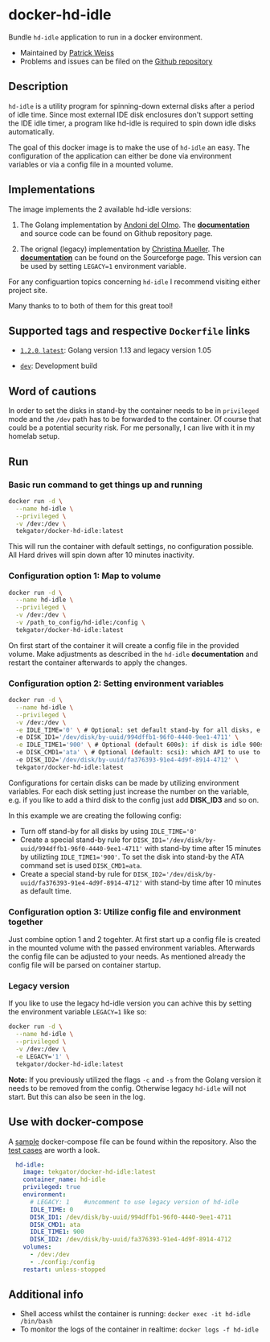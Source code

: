 # docker-hd-idle

Bundle `hd-idle` application to run in a docker environment.

- Maintained by [Patrick Weiss](https://github.com/tekgator)
- Problems and issues can be filed on the [Github repository](https://github.com/tekgator/docker-hd-idle/issues)

## Description

`hd-idle` is a utility program for spinning-down external disks after a period of idle time. Since most external IDE disk enclosures don't support setting the IDE idle timer, a program like hd-idle is required to spin down idle disks automatically.

The goal of this docker image is to make the use of `hd-idle` an easy. The configuration of the application can either be done via environment variables or via a config file in a mounted volume.

## Implementations

The image implements the 2 available hd-idle versions:

1. The Golang implementation by [Andoni del Olmo](https://github.com/adelolmo). The **[documentation](https://github.com/adelolmo/hd-idle)** and source code can be found on Github repository page.

2. The orignal (legacy) implementation by [Christina Mueller](https://sourceforge.net/u/cjmueller/profile/). The **[documentation](http://hd-idle.sourceforge.net/)** can be found on the Sourceforge page. This version can be used by setting `LEGACY=1` environment variable. 

For any configuartion topics concerning `hd-idle` I recommend visiting either project site.

Many thanks to to both of them for this great tool!

## Supported tags and respective `Dockerfile` links

* [`1.2.0`, `latest`](https://github.com/tekgator/docker-hd-idle/blob/main/Dockerfile):  Golang version 1.13 and legacy version 1.05

* [`dev`](https://github.com/tekgator/docker-hd-idle/blob/main/Dockerfile): Development build

## Word of cautions

In order to set the disks in stand-by the container needs to be in `privileged` mode and the `/dev` path has to be forwarded to the container. Of course that could be a potential security risk. For me personally, I can live with it in my homelab setup.

## Run

### Basic run command to get things up and running

```bash
docker run -d \
  --name hd-idle \
  --privileged \
  -v /dev:/dev \
  tekgator/docker-hd-idle:latest
``` 

This will run the container with default settings, no configuration possible. All Hard drives will spin down after 10 minutes inactivity.

### Configuration option 1: Map to volume

```bash
docker run -d \
  --name hd-idle \
  --privileged \
  -v /dev:/dev \
  -v /path_to_config/hd-idle:/config \
  tekgator/docker-hd-idle:latest
``` 

On first start of the container it will create a config file in the provided volume. Make adjustments as described in the `hd-idle` **documentation** and restart the container afterwards to apply the changes.

### Configuration option 2: Setting environment variables

```bash
docker run -d \
  --name hd-idle \
  --privileged \
  -v /dev:/dev \
  -e IDLE_TIME='0' \ # Optional: set default stand-by for all disks, e.g. 0 for turn off
  -e DISK_ID1='/dev/disk/by-uuid/994dffb1-96f0-4440-9ee1-4711' \
  -e IDLE_TIME1='900' \ # Optional (default 600s): if disk is idle 900s go into stand-by
  -e DISK_CMD1='ata' \ # Optional (default: scsi): which API to use to communicate with the device (not evaluated in legacy version)
  -e DISK_ID2='/dev/disk/by-uuid/fa376393-91e4-4d9f-8914-4712' \
  tekgator/docker-hd-idle:latest
``` 

Configurations for certain disks can be made by utilizing environment variables. For each disk setting just increase the number on the variable, e.g. if you like to add a third disk to the config just add **DISK_ID3** and so on.

In this example we are creating the following config:
- Turn off stand-by for all disks by using `IDLE_TIME='0'`
- Create a special stand-by rule for `DISK_ID1='/dev/disk/by-uuid/994dffb1-96f0-4440-9ee1-4711'` with stand-by time after 15 minutes by utilizting `IDLE_TIME1='900'`. To set the disk into stand-by the ATA command set is used `DISK_CMD1=ata`.
- Create a special stand-by rule for `DISK_ID2='/dev/disk/by-uuid/fa376393-91e4-4d9f-8914-4712'` with stand-by time after 10 minutes as default time.

### Configuration option 3: Utilize config file and environment together

Just combine option 1 and 2 togehter. At first start up a config file is created in the mounted volume with the passed environment variables. Afterwards the config file can be adjusted to your needs. As mentioned already the config file will be parsed on container startup.

### Legacy version

If you like to use the legacy hd-idle version you can achive this by setting the environment variable `LEGACY=1` like so:

```bash
docker run -d \
  --name hd-idle \
  --privileged \
  -v /dev:/dev \
  -e LEGACY='1' \
  tekgator/docker-hd-idle:latest
``` 

**Note:** If you previously utilized the flags `-c` and `-s` from the Golang version it needs to be removed from the config. Otherwise legacy `hd-idle` will not start. But this can also be seen in the log.

## Use with docker-compose

A [sample](docker-compose.yml) docker-compose file can be found within the repository. Also the [test cases](test) are worth a look.

```yml
  hd-idle:
    image: tekgator/docker-hd-idle:latest
    container_name: hd-idle
    privileged: true
    environment:
      # LEGACY: 1    #uncomment to use legacy version of hd-idle
      IDLE_TIME: 0
      DISK_ID1: /dev/disk/by-uuid/994dffb1-96f0-4440-9ee1-4711
      DISK_CMD1: ata
      IDLE_TIME1: 900
      DISK_ID2: /dev/disk/by-uuid/fa376393-91e4-4d9f-8914-4712
    volumes:
      - /dev:/dev
      - ./config:/config
    restart: unless-stopped
``` 

## Additional info

* Shell access whilst the container is running: `docker exec -it hd-idle /bin/bash`
* To monitor the logs of the container in realtime: `docker logs -f hd-idle`